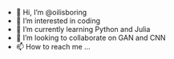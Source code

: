 - 👋 Hi, I’m @oilisboring
- 👀 I’m interested in coding
- 🌱 I’m currently learning Python and Julia
- 💞️ I’m looking to collaborate on GAN and CNN
- 📫 How to reach me ...

<!---
oilisboring/oilisboring is a ✨ special ✨ repository because its `README.md` (this file) appears on your GitHub profile.
You can click the Preview link to take a look at your changes.
--->
